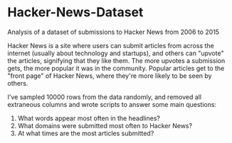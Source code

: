 # Hacker-News-Dataset
Analysis of a dataset of submissions to Hacker News from 2006 to 2015

Hacker News is a site where users can submit articles from across the internet (usually about technology and startups), and others can "upvote" the articles, signifying that they like them. The more upvotes a submission gets, the more popular it was in the community. Popular articles get to the "front page" of Hacker News, where they're more likely to be seen by others.

I've sampled 10000 rows from the data randomly, and removed all extraneous columns and wrote scripts to answer some main questions:

1. What words appear most often in the headlines?
2. What domains were submitted most often to Hacker News?
3. At what times are the most articles submitted?
